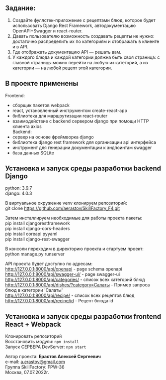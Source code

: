 ## Задание:
1. Создайте фуллстек-приложение с рецептами блюд, которое будет использовать Django Rest Framework, автодокументацию 
OpenAPI+Swagger и react-router.
2. Давать пользователю возможность создавать рецепты не нужно: достаточно распределить их по категориям и отображать 
в клиенте и в API.
3. Где отображать документацию API — решать вам.
4. У каждого блюда и каждой категории должна быть своя страница: с главной страницы можно перейти на любую из категорий, 
а из категории — на любой рецепт этой категории.

## В проекте применены
Frontend:
- сборщик пакетов webpack
- react, установленный инструментом create-react-app
- библиотека для маршрутизации react-router 
- взаимодействие с backend сервером django при помощи HTTP клиента axios  
Backend:
- сервер на основе фреймворка django
- библиотека django rest framework для организации api интерфейса
- инструмент для генерации документации к эндпоинтам swagger
- база данных SQLite

## Установка и запуск среды разработки backend Django

python: 3.9.7  
django: 4.0.3  

В виртуальное окружение venv клонируем репозиторий:  
git clone https://github.com/aerastov/SkillFactory_F4.git  

Затем инсталлируем необходимые для работы проекта пакеты:  
pip install djangorestframework  
pip install django-cors-headers  
pip install coreapi pyyaml  
pip install django-rest-swagger  


В консоли переходим в директорию проекта и стартуем проект:  
python manage.py runserver

API проекта будет доступно по адресам:  
http://127.0.0.1:8000/api/openapi - page schema openapi  
http://127.0.0.1:8000/api/swagger-ui/ - page swagger-ui  
http://127.0.0.1:8000/api/categories/ - список всех категорий блюд  
http://127.0.0.1:8000/api/dishes/?category=Салаты -  Пример запроса блюд в категории 'Салаты'  
http://127.0.0.1:8000/api/recipe/ - список всех рецептов блюд  
http://127.0.0.1:8000/api/recipe/id - Рецепт блюда id  


## Установка и запуск среды разработки frontend React + Webpack

Клонировать репозиторий  
Восстановить модули: `npm install`   
Запуск СЕРВЕРА DevServer: `npm start`  

Автор проекта: **Ерастов Алексей Сергеевич**  
e-mail: a.erastov@gmail.com  
Группа SkillFactory: FPW-36  
Москва, 07.07.2022г.
  



